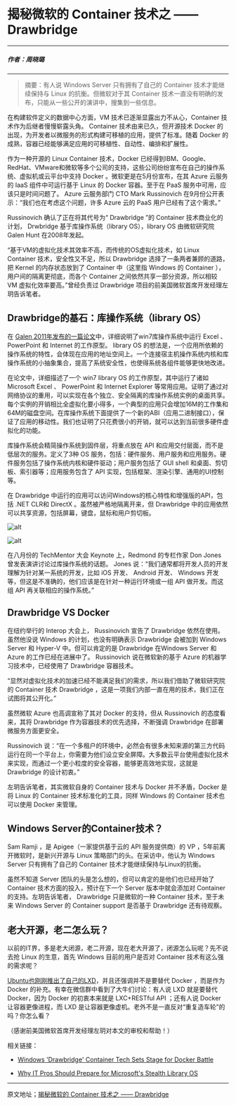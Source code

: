 # 揭秘微软的 Container 技术之 ——  Drawbridge

---

##### 作者：周晓璐

---


> 摘要：有人说 Windows Server 只有拥有了自己的 Container 技术才能继续保持与 Linux 的抗衡。但微软对于其 Container 技术一直没有明确的发布，只能从一些公开的演讲中，搜集到一些信息。

在构建软件定义的数据中心方面，VM 技术已逐渐显露出力不从心，Container 技术作为后继者慢慢崭露头角。 Container 技术由来已久，但开源技术 Docker 的出现，为开发者以微服务的形式构建可移植的应用，提供了标准。随着 Docker 的成熟，容器已经能够满足应用的可移植性、自动性、编排和扩展性。

作为一种开源的 Linux Container 技术，Docker 已经得到IBM、Google、RedHat、VMware和微软等多个公司的支持，这些公司纷纷宣布在自己的操作系统、虚拟机或云平台中支持 Docker 。微软更是在5月份宣布，在其 Azure 云服务的 IaaS 组件中可运行基于 Linux 的 Docker 容器。至于在 PaaS 服务中可用，应该只是时间问题了。 Azure 云服务部门 CTO Mark Russinovich 在9月份公开表示：“我们也在考虑这个问题，许多 Azure 云的 PaaS 用户已经有了这个需求。”

Russinovich 确认了正在将其代号为“ Drawbridge ”的 Container 技术商业化的计划， Drwbridge 基于库操作系统（library OS），library OS 由微软研究院 Galen Hunt 在2008年发起。

“基于VM的虚拟化技术其效率不高，而传统的OS虚拟化技术，如 Linux Container 技术，安全性又不足，所以 Drawbridge 选择了一条两者兼顾的道路，把 Kernel 的内存状态放到了 Container 中（这里指 Windows 的 Container ），用户间的隔离更彻底，而各个 Container 之间依然共享一部分资源，所以相较 VM 虚拟化效率要高。”曾经负责过 Drawbridge 项目的前美国微软首席开发经理左玥告诉笔者。

## Drawbridge的基石：库操作系统（library OS）

在 [Galen 2011年发布的一篇论文](http://research.microsoft.com/pubs/141071/asplos2011-drawbridge.pdf)中，详细说明了win7库操作系统中运行 Excel 、 PowerPoint 和 Internet 的工作原型。 library OS 的想法是，一个应用所依赖的操作系统的特性，会体现在应用的地址空间上。一个连接宿主机操作系统内核和库操作系统的小抽象集合，提高了系统安全性，也使得系统各组件能够更快地改进。

在论文中，详细描述了一个 win7 library OS 的工作原型，其中运行了诸如 Microsoft Excel 、 PowerPoint 和 Internet Explorer 等常用应用。证明了通过对网络协议的重用，可以实现在各个独立、安全隔离的库操作系统实例的桌面共享。每个实例的开销相比全虚拟化要小得多，一个典型的应用只会增加16M的工作集和64M的磁盘空间。在库操作系统下面提供了一个新的ABI（应用二进制接口），保证了应用的移动性。我们也证明了只花费很小的开销，就可以达到当前很多硬件虚拟化的功能。

库操作系统会精简操作系统到固件层，将重点放在 API 和应用交付层面，而不是低层次的服务。定义了3种 OS 服务，包括：硬件服务、用户服务和应用服务。硬件服务包括了操作系统内核和硬件驱动；用户服务包括了 GUI shell 和桌面、剪切板、索引器等；应用服务包含了 API 实现，包括框架、渲染引擎、通用的UI控制等。

在 Drawbridge 中运行的应用可以访问Windows的核心特性和增强版的API，包括 .NET CLR和 DirectX 。虽然被严格地隔离开来，但 Drawbridge 中的应用依然可以共享资源，包括屏幕，键盘，鼠标和用户剪切板。

![alt](http://resource.docker.cn/windows-7-os-architecture.jpg) 

![alt](http://resource.docker.cn/drawbridge-architecture.jpg) 
  
在八月份的 TechMentor 大会 Keynote 上，Redmond 的专栏作家 Don Jones 曾发表演讲讨论过库操作系统的话题。 Jones 说：“我们通常都将开发人员的开发理解为针对某一系统的开发，比如 iOS 开发、 Android 开发、 Windows 开发等，但这是不准确的，他们应该是在针对一种运行环境或一组 API 做开发。而这组 API 再关联相应的操作系统。”

## Drawbridge VS Docker

在纽约举行的 Interop 大会上， Russinovich 宣告了 Drawbridge 依然在使用。虽然他没说 Windows 的计划，也没有明确表示 Drawbridge 会被加到 Windows Server 和 Hyper-V 中。但可以肯定的是 Drawbridge 在Windows Server 和 Azure 的工作已经在进展中了。 Russinovich 说在微软新的基于 Azure 的机器学习技术中，已经使用了 Drawbridge 容器技术。

“显然对虚拟化技术的加速已经不能满足我们的需求，所以我们借助了微软研究院的 Container 技术 Drawbridge ，这是一项我们内部一直在用的技术，我们正在试图将其公开化。”

虽然微软 Azure 也高调宣称了其对 Docker 的支持，但从 Russinovich 的态度看来，其将 Drawbridge 作为容器技术的优先选择，不断强调 Drawbridge 在部署微服务方面更安全。

Russinovich 说：“在一个多租户的环境中，必然会有很多未知来源的第三方代码运行在同一个平台上，你需要为他们设立安全屏障。大多数云平台使用虚拟化技术来实现，而通过一个更小粒度的安全容器，能够更高效地实现，这就是 Drawbridge 的设计初衷。”

左玥告诉笔者，其实微软自身的 Container 技术与 Docker 并不矛盾，Docker 是将 Linux 的 Container 技术标准化的工具，同样 Windows 的 Container 技术也可以使用 Docker 来管理。 

## Windows Server的Container技术？

Sam Ramji ，是 Apigee（一家提供基于云的 API 服务提供商）的 VP ，5年前离开微软时，是新兴开源与 Linux 策略部门的头。在采访中，他认为 Windows Server 只有拥有了自己的 Container 技术才能继续保持与Linux的抗衡。 

虽然不知道 Server 团队的头是怎么想的，但可以肯定的是他们也已经开始了 Container 技术方面的投入，预计在下一个 Server 版本中就会添加对 Container 的支持。左玥告诉笔者， Drawbridge 只是微软的一种 Container 技术，至于未来 Windows Server 的 Container support 是否基于 Drawbridge 还有待观察。

## 老大开源，老二怎么玩？

以前的IT界，多是老大闭源，老二开源，现在老大开源了，闭源怎么玩呢？先不说去抢 Linux 的生意，首先 Windows 目前的用户是否对 Container 技术有这么强的需求呢？

[Ubuntu也刚刚推出了自己的LXD](http://www.zdnet.com/ubuntu-lxd-not-a-docker-replacement-a-docker-enhancement-7000035463/)，并且还强调并不是要替代 Docker ，而是作为 Docker 的补充。有幸在微信群中看到了大牛们讨论：有人说 LXD 就是要替代Docker，因为 Docker 的初衷本来就是 LXC+RESTful API ；还有人说 Docker 让容器更像进程，而 LXD 是让容器更像虚机。老外不是一直反对“重复造车轮”的吗？你怎么看？

（感谢前美国微软首席开发经理左玥对本文的审校和帮助！）

相关链接：

- [Windows 'Drawbridge' Container Tech Sets Stage for Docker Battle](http://redmondmag.com/blogs/the-schwartz-report/2014/10/windows-drawbridge-container.aspx)

- [Why IT Pros Should Prepare for Microsoft's Stealth Library OS](http://redmondmag.com/blogs/the-schwartz-report/2014/08/microsoft-stealth-library-os.aspx)

---

原文地址；[揭秘微软的 Container 技术之 —— Drawbridge](http://www.csdn.net/article/2014-11-13/2822624-Drawbridge)
